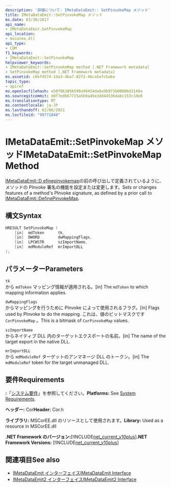 ```yaml
---
description: '詳細について: IMetaDataEmit:: SetPinvokeMap メソッド'
title: IMetaDataEmit::SetPinvokeMap メソッド
ms.date: 03/30/2017
api_name:
- IMetaDataEmit.SetPinvokeMap
api_location:
- mscoree.dll
api_type:
- COM
f1_keywords:
- IMetaDataEmit::SetPinvokeMap
helpviewer_keywords:
- IMetaDataEmit::SetPinvokeMap method [.NET Framework metadata]
- SetPinvokeMap method [.NET Framework metadata]
ms.assetid: c6bfd574-1da3-4ba7-82f2-46ca5efcbaba
topic_type:
- apiref
ms.openlocfilehash: e50f06385b599a99454da0a9b971b00806d3140a
ms.sourcegitcommit: ddf7edb67715a5b9a45e3dd44536dabc153c1de0
ms.translationtype: MT
ms.contentlocale: ja-JP
ms.lasthandoff: 02/06/2021
ms.locfileid: "99771848"
---
```

# <a name="imetadataemitsetpinvokemap-method"></a><span data-ttu-id="cc68b-103">IMetaDataEmit::SetPinvokeMap メソッド</span><span class="sxs-lookup"><span data-stu-id="cc68b-103">IMetaDataEmit::SetPinvokeMap Method</span></span>

<span data-ttu-id="cc68b-104">[IMetaDataEmit::D efinepinvokemap](imetadataemit-definepinvokemap-method.md)の前の呼び出しで定義されているように、メソッドの PInvoke 署名の機能を設定または変更します。</span><span class="sxs-lookup"><span data-stu-id="cc68b-104">Sets or changes features of a method's PInvoke signature, as defined by a prior call to [IMetaDataEmit::DefinePinvokeMap](imetadataemit-definepinvokemap-method.md).</span></span>  
  
## <a name="syntax"></a><span data-ttu-id="cc68b-105">構文</span><span class="sxs-lookup"><span data-stu-id="cc68b-105">Syntax</span></span>  
  
```cpp  
HRESULT SetPinvokeMap (
    [in]  mdToken      tk,
    [in]  DWORD        dwMappingFlags,  
    [in]  LPCWSTR      szImportName,
    [in]  mdModuleRef  mrImportDLL
);  
```  
  
## <a name="parameters"></a><span data-ttu-id="cc68b-106">パラメーター</span><span class="sxs-lookup"><span data-stu-id="cc68b-106">Parameters</span></span>  

 `tk`  
 <span data-ttu-id="cc68b-107">から `mdToken` マッピング情報が適用される。</span><span class="sxs-lookup"><span data-stu-id="cc68b-107">[in] The `mdToken` to which mapping information applies.</span></span>  
  
 `dwMappingFlags`  
 <span data-ttu-id="cc68b-108">からマッピングを行うために PInvoke によって使用されるフラグ。</span><span class="sxs-lookup"><span data-stu-id="cc68b-108">[in] Flags used by PInvoke to do the mapping.</span></span> <span data-ttu-id="cc68b-109">これは、値のビットマスクです `CorPinvokeMap` 。</span><span class="sxs-lookup"><span data-stu-id="cc68b-109">This is a bitmask of `CorPinvokeMap` values.</span></span>  
  
 `szImportName`  
 <span data-ttu-id="cc68b-110">からネイティブ DLL 内のターゲットエクスポートの名前。</span><span class="sxs-lookup"><span data-stu-id="cc68b-110">[in] The name of the target export in the native DLL.</span></span>  
  
 `mrImportDLL`  
 <span data-ttu-id="cc68b-111">から `mdModuleRef` ターゲットのアンマネージ DLL のトークン。</span><span class="sxs-lookup"><span data-stu-id="cc68b-111">[in] The `mdModuleRef` token for the target unmanaged DLL.</span></span>  
  
## <a name="requirements"></a><span data-ttu-id="cc68b-112">要件</span><span class="sxs-lookup"><span data-stu-id="cc68b-112">Requirements</span></span>  

 <span data-ttu-id="cc68b-113">**:**「[システム要件](../../get-started/system-requirements.md)」を参照してください。</span><span class="sxs-lookup"><span data-stu-id="cc68b-113">**Platforms:** See [System Requirements](../../get-started/system-requirements.md).</span></span>  
  
 <span data-ttu-id="cc68b-114">**ヘッダー:** Cor</span><span class="sxs-lookup"><span data-stu-id="cc68b-114">**Header:** Cor.h</span></span>  
  
 <span data-ttu-id="cc68b-115">**ライブラリ:** MSCorEE.dll のリソースとして使用されます。</span><span class="sxs-lookup"><span data-stu-id="cc68b-115">**Library:** Used as a resource in MSCorEE.dll</span></span>  
  
 <span data-ttu-id="cc68b-116">**.NET Framework のバージョン:**[!INCLUDE[net_current_v10plus](../../../../includes/net-current-v10plus-md.md)]</span><span class="sxs-lookup"><span data-stu-id="cc68b-116">**.NET Framework Versions:** [!INCLUDE[net_current_v10plus](../../../../includes/net-current-v10plus-md.md)]</span></span>  
  
## <a name="see-also"></a><span data-ttu-id="cc68b-117">関連項目</span><span class="sxs-lookup"><span data-stu-id="cc68b-117">See also</span></span>

- [<span data-ttu-id="cc68b-118">IMetaDataEmit インターフェイス</span><span class="sxs-lookup"><span data-stu-id="cc68b-118">IMetaDataEmit Interface</span></span>](imetadataemit-interface.md)
- [<span data-ttu-id="cc68b-119">IMetaDataEmit2 インターフェイス</span><span class="sxs-lookup"><span data-stu-id="cc68b-119">IMetaDataEmit2 Interface</span></span>](imetadataemit2-interface.md)
